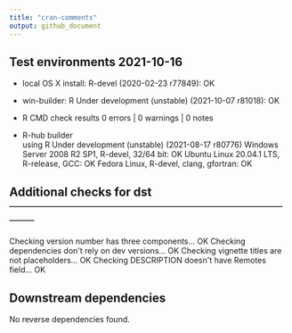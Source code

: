 ```yaml
---
title: "cran-comments"
output: github_document
---
```


## Test environments 2021-10-16
* local OS X install: R-devel (2020-02-23 r77849): OK 
* win-builder: R Under development (unstable) (2021-10-07 r81018): OK
* R CMD check results
0 errors | 0 warnings | 0 notes 

* R-hub builder  
  using R Under development (unstable) (2021-08-17 r80776)
  Windows Server 2008 R2 SP1, R-devel, 32/64 bit: OK
  Ubuntu Linux 20.04.1 LTS, R-release, GCC: OK
  Fedora Linux, R-devel, clang, gfortran: OK
  
## Additional checks for dst ────────────────────────────────────
Checking version number has three components... OK
Checking dependencies don't rely on dev versions... OK
Checking vignette titles are not placeholders... OK
Checking DESCRIPTION doesn't have Remotes field... OK

## Downstream dependencies 
No reverse dependencies found.
